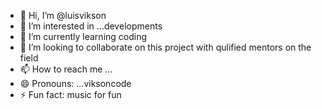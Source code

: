 - 👋 Hi, I’m @luisvikson
- 👀 I’m interested in ...developments 
- 🌱 I’m currently learning coding
- 💞️ I’m looking to collaborate on this project with qulified mentors on the field 
- 📫 How to reach me ...
- 😄 Pronouns: ...viksoncode
- ⚡ Fun fact: music for fun

<!---
luisvikson/luisvikson is a ✨ special ✨ repository because its `README.md` (this file) appears on your GitHub profile.
You can click the Preview link to take a look at your changes.
--->
